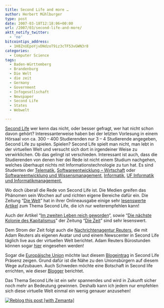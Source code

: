 ```yaml
---
title: Second Life and more …
author: Herbert Mühlburger
type: post
date: 2007-03-18T12:18:06+00:00
url: /2007/03/second-life-and-more/
aktt_notify_twitter:
  - 'no'
bitcointips_address:
  - 1H8ZnUEpoYjvDNdzoT9iz3cTF53vGWN3r8
categories:
  - Computer Science
tags:
  - Baden-Württemberg
  - Brandenburg
  - Die Welt
  - die zeit
  - Germany
  - Government
  - Infogesellschaft
  - Newspaper
  - Second Life
  - States
  - Webwelt

---
```

<a title="Second Life" href="http://secondlife.com/?v=1.1" target="_blank">Second Life</a> wer kenn das nicht, oder besser gefragt, wer hat nicht schon davon gehört? Interessanterweise haben bei der letzten Vorlesung in einem Hörsaal von ca. 300 &#8211; 400 Studierenden nur 3 &#8211; 4 Studierende angegeben, Second Life zu spielen. Spielen? Second Life spielt man nicht, man lebt in der virtuellen Welt und versucht sich dort in irgendeiner Weise zu verwirklichen. Ob das gelingt ist verschieden. Interessant ist auch, dass die Studierenden von denen hier dei Rede ist nicht einem Studium nachgehen, welches überhaupt nichts mit Informationstechnologie zu tun hat. Es sind Studenten der <a title="Telematik" href="https://online.tu-graz.ac.at/tug_online/semesterplaene.uebersicht?corg_nr=&csr_nr=116&csprache_nr=1&csj_nr=1027&pStpStpNr=370" target="_blank">Telematik</a>, <a title="Softwareentwicklung - Wirtschaft" href="https://online.tu-graz.ac.at/tug_online/semesterplaene.uebersicht?corg_nr=&csr_nr=144&csprache_nr=1&csj_nr=1027&pStpStpNr=382" target="_blank">Softwareentwicklung &#8211; Wirtschaft</a> oder <a title="Softwareentwicklung und Wissensmanagement" href="https://online.tu-graz.ac.at/tug_online/semesterplaene.uebersicht?corg_nr=&csr_nr=123&csprache_nr=1&csj_nr=1027&pStpStpNr=322" target="_blank">Softwareentwicklung und Wissensmanagement</a>, <a title="Informatik" href="https://online.tu-graz.ac.at/tug_online/semesterplaene.uebersicht?corg_nr=&csr_nr=140&csprache_nr=1&csj_nr=1027&pStpStpNr=372" target="_blank">Informatik</a>, <a title="Unterrichtsfach Informatikmanagement" href="https://online.tu-graz.ac.at/tug_online/semesterplaene.uebersicht?corg_nr=&csr_nr=141&csprache_nr=1&csj_nr=1027&pStpStpNr=373" target="_blank">UF Informatik und Informatikmanagement.</a>

Wo doch überall die Rede von Second Life ist. Die Medien greifen das Phänomen sein Wochen auf und richten eigene Bereiche dafür ein. Die Zeitung “<a title="Die Welt Online" href="http://www.welt.de/" target="_blank">Die Welt</a>” hat in ihrer Onlineausgabe einige sehr <a title="Lesenswerte Artikel" href="http://www.welt.de/archiv/%3Fse%26search.execute%3Dtrue%26lucyStemmed%3D1%26lucyField%3D6%26lucySection%3D349%26lucyFromDateOn%3Dtrue%26lucyFromDay%3D18%26lucyFromMonth%3D2%26lucyFromYear%3D2002%26lucyToDateOn%3Dtrue%26lucyToDay%3D18%26lucyToMonth%3D2%26lucyToYear%3D2007%26lucySort%3D0%26lucyOptimized%3Dfalse%26lucyExpr%3DSecond+Life" target="_blank">lesenswerte Artikel</a> zum Thema Second Life, die ich nur weiterempfehlen kann!

Auch der Artikel “<a title="Im zweiten Leben reich geworden" href="http://www.zeit.de/2007/02/Portraet-SL-Chung" target="_blank">Im zweiten Leben reich geworden</a>“, sowie “<a title="Die nächste Kolonie des Kapitalismus" href="http://www.zeit.de/2007/02/Second-Life?page=all" target="_blank">Die nächste Kolonie des Kapitalismus</a>” der Zeitung “<a title="Die Zeit Online" href="http://www.zeit.de/index" target="_blank">Die Zeit</a>” sind sehr lesenswert.

Dem Strom der Zeit folgt auch die <a title="Nachrichtenagentur  Reuters" href="http://www.reuters.com/" target="_blank">Nachrichtenagentur Reuters</a>, die mit Adam Reuters als eigenen Avatar und und einem Newscenter in Second Life täglich live aus der virtuellen Welt berichtet. Adam Reuters Bürostunden können sogar <a title="Adam Reuters Bürostunden" href="http://www.google.com/calendar/embed?src=1c2ir3q55g6q3v8jibr0f0u5rs%40group.calendar.google.com&dates=20061101%2F20061201" target="_blank">hier</a> eingesehen werden!

Sogar die <a title="Europäische Union" href="http://europa.eu/" target="_blank">Europäische Union</a> möchte laut diesem <a title="EU goes Second Life" href="http://www.nevillehobson.com/2007/03/04/european-union-to-open-office-in-second-life/" target="_blank">Blogeintrag</a> in Second Life Präsenz zeigen. Grund dafür ist die Nähe zu den Unionsbürgern auf diesem Wege aufzubauen. Auch Schweden möchte eine Botschaft in Second life errichten, wie dieser <a title="Schweden öffnet Botschaft in Second Life" href="http://www.nevillehobson.com/2007/01/27/sweden-to-open-embassy-in-second-life/" target="_blank">Blogger</a> berichtet.

Das Thema Second Life ist ein sehr spannendes und wird in Zukunft sicher noch mehr an Bedeutung gewinnen. Deshalb kann ich jedem nur empfehlen sich diese virtuelle Welt einmal ein wenig genauer anzusehen!

<div class="zemanta-pixie">
  <a class="zemanta-pixie-a" title="Reblog this post [with Zemanta]" href="http://reblog.zemanta.com/zemified/9c1dea02-44bf-4608-81bb-18d1b8d0dccc/"><img class="zemanta-pixie-img" src="http://img.zemanta.com/reblog_e.png?x-id=9c1dea02-44bf-4608-81bb-18d1b8d0dccc" alt="Reblog this post [with Zemanta]" /></a><span class="zem-script more-related pretty-attribution"></span>
</div>